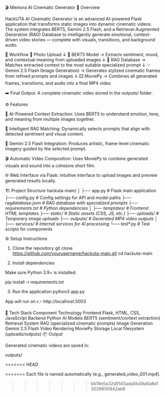 🎬 Memora AI Cinematic Generator
🧠 Overview

HackUTA AI Cinematic Generator is an advanced AI-powered Flask application that transforms static images into dynamic cinematic videos.
The system integrates BERT5, Gemini 2.5 Flash, and a Retrieval-Augmented Generation (RAG) Database to intelligently generate emotional, context-driven video stories — complete with visuals, transitions, and background audio.

🚀 Workflow
📸 Photo Upload
↓
🤖 BERT5 Model
→ Extracts sentiment, mood, and contextual meaning from uploaded images
↓
🧠 RAG Database
→ Matches extracted context to the most suitable specialized prompt
↓
✨ Gemini 2.5 Flash (Image Generation)
→ Generates stylized cinematic frames from refined prompts and images
↓
🎞️ MoviePy
→ Combines all generated frames, transitions, and audio into a final MP4 video

➡️ Final Output: A complete cinematic video stored in the outputs/ folder.

⚙️ Features

🧩 AI-Powered Context Extraction: Uses BERT5 to understand emotion, tone, and meaning from multiple images together.

🧠 Intelligent RAG Matching: Dynamically selects prompts that align with detected sentiment and visual content.

🎨 Gemini 2.5 Flash Integration: Produces artistic, frame-level cinematic imagery guided by the selected prompt.

🎬 Automatic Video Composition: Uses MoviePy to combine generated visuals and sound into a cohesive short film.

🌐 Web Interface via Flask: Intuitive interface to upload images and preview generated results locally.

🏗️ Project Structure
hackuta-main/
│
├── app.py # Flask main application
├── config.py # Config settings for API and model paths
├── rag*database.json # RAG database with specialized prompts
├── requirements.txt # Python dependencies
│
├── templates/ # Frontend HTML templates
├── static/ # Static assets (CSS, JS, etc.)
├── uploads/ # Temporary image uploads
├── outputs/ # Generated MP4 video outputs
│
├── services/ # Internal services for AI processing
└── test*\*.py # Test scripts for components

⚙️ Setup Instructions

1. Clone the repository
   git clone https://github.com/yourusername/hackuta-main.git
   cd hackuta-main

2. Install dependencies

Make sure Python 3.9+ is installed:

pip install -r requirements.txt

3. Run the application
   python3 app.py

App will run on
👉 http://localhost:5003

🧠 Tech Stack
Component Technology
Frontend Flask, HTML, CSS, JavaScript
Backend Python
AI Models BERT5 (sentiment/context extraction)
Retrieval System RAG (specialized cinematic prompts)
Image Generation Gemini 2.5 Flash
Video Rendering MoviePy
Storage Local filesystem (uploads/outputs)
📦 Output

Generated cinematic videos are saved in:

outputs/

<<<<<<< HEAD

=======
Each file is named automatically (e.g., generated_video_001.mp4).
>>>>>>> bb19e5a32d9145ada5b49a6a8e13029650842ab6
